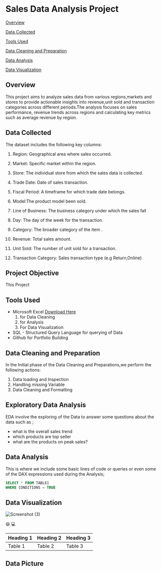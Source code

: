 # Sales Data Analysis Project


[Overview](#overview)

[Data Collected](#data-collected)

[Tools Used](#tools-used)

[Data Cleaning and Preparation](#data-cleaning-and-preparation)

[Data Analysis](#data-analysis)

[Data Visualization](#data-visualization)

## Overview 
This project aims to analyze sales data from various regions,markets and stores to provide actionable insights into revenue,unit sold and transaction categories across different periods.The analysis focuses on sales performance, revenue trends across regions and calculating key metrics 
such as average revenue by region.
## Data Collected
 The dataset includes the following key columns:
 1. Region: Geographical area where sales occurred.
 
 2. Market: Specific market within the region.

 3. Store: The individual store from which the sales data is collected.
 
 4. Trade Date: Date of sales transaction.
 
 5. Fiscal Period: A timeframe for which trade date belongs.
 
 6. Model:The product model been sold.
 
 7. Line of Business: The business category under which the sales fall
 
 8. Day: The day of the week for the transaction.
 
 9. Category: The broader category of the item .
 
 10. Revenue: Total sales amount.
 
 11. Unit Sold: The number of unit sold for a transaction.
 
 12. Transaction Category: Sales transaction type (e.g Return,Online)

## Project Objective
This Project
## Tools Used
- Microsoft Excel [Download Here](https://wwww.microsoft.com)
    1. for Data Cleaning
    2. for Analysis
    3. For Data Visualization
- SQL - Structured Query Language for querying of Data 
- Github for Portfolio Building

## Data Cleaning and Preparation
In the Initial phase of the Data Cleaning and Preparations,we perform the following actions:
1. Data loading and Inspection
2. Handling missing Variable 
3. Data Cleaning and Formatting

## Exploratory Data Analysis 
EDA involve the exploring of the Data to answer some questions about the data such as ;
- what is the overall sales trend
- which products are top seller
- what are the products on peak sales?

## Data Analysis

  This is where we include some basic lines of code or queries or even some of the DAX expressions used during the Analysis;
  ```SQL
  SELECT * FROM TABLE1
  WHERE CONDITIONS = TRUE


```
## Data Visualization
![Screenshot (3)](https://github.com/user-attachments/assets/cba56b55-5bc4-4725-9c4e-ec4da077ce95)



😆
💻

|Heading 1|Heading 2|Heading 3|
|---------|---------|----------|
|Table 1|Table 2|Table 3|

## Data Picture






